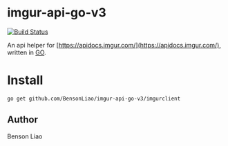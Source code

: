 # imgur-api-go-v3

[![Build Status](https://travis-ci.com/BensonLiao/imgur-api-go-v3.svg?branch=master)](https://travis-ci.com/BensonLiao/imgur-api-go-v3)

An api helper for [https://apidocs.imgur.com/](https://apidocs.imgur.com/),
written in [GO](http://golang.org/).

# Install

```
go get github.com/BensonLiao/imgur-api-go-v3/imgurclient
```

## Author

Benson Liao
